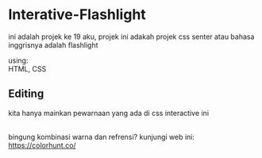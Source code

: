 # Interative-Flashlight
ini adalah projek ke 19 aku, projek ini adakah projek css senter atau bahasa inggrisnya adalah flashlight

using:
<br>HTML, CSS</br>

## Editing
kita hanya mainkan pewarnaan yang ada di css interactive ini

<br>bingung kombinasi warna dan refrensi? kunjungi web ini: https://colorhunt.co/</br>
